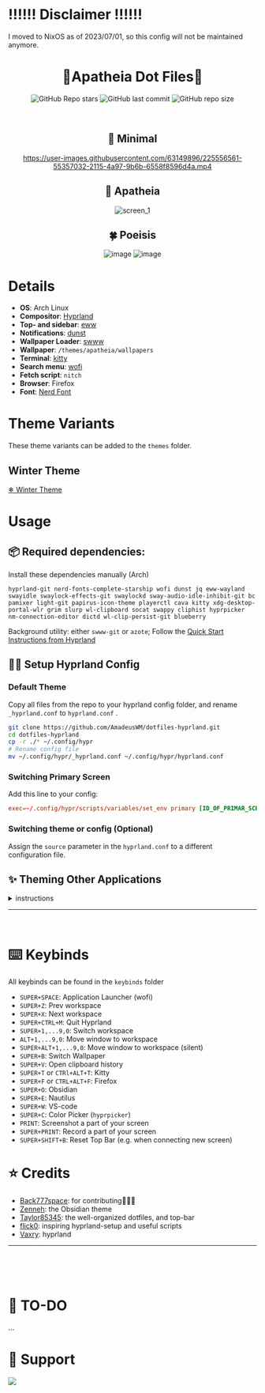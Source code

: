 # ‼️‼️‼️ Disclaimer ‼️‼️‼️
I moved to NixOS as of 2023/07/01, so this config will not be maintained anymore.

<div align="center">

# 🌸**Apatheia Dot Files**🌸

![GitHub Repo stars](https://img.shields.io/github/stars/AmadeusWM/dotfiles-hyprland?style=for-the-badge&color=E08BCA) ![GitHub last commit](https://img.shields.io/github/last-commit/AmadeusWM/dotfiles-hyprland?style=for-the-badge&color=E08BCA) ![GitHub repo size](https://img.shields.io/github/repo-size/AmadeusWM/dotfiles-hyprland?style=for-the-badge&color=E08BCA)


<br/>

## 🌙 Minimal

https://user-images.githubusercontent.com/63149896/225556561-55357032-2115-4a97-9b6b-6558f8596d4a.mp4

## 🌸 Apatheia

![screen_1](/assets/screenshots/ImagesShowcase.png)

## 🍀 Poeisis

![image](https://user-images.githubusercontent.com/63149896/232291001-e818654f-8b3b-494f-91a0-d2f32f09887b.png)
![image](https://user-images.githubusercontent.com/63149896/235217749-94ca584e-daf2-4bda-aabd-74e3428acff0.png)


</div>

# Details
- **OS**: Arch Linux
- **Compositor**: [Hyprland](https://github.com/hyprwm/Hyprland)
- **Top- and sidebar**: [eww](https://github.com/elkowar/eww)
- **Notifications**: [dunst](https://github.com/dunst-project/dunst)
- **Wallpaper Loader**: [swww](https://github.com/Horus645/swww)
- **Wallpaper**: `/themes/apatheia/wallpapers`
- **Terminal**: [kitty](https://github.com/kovidgoyal/kitty)
- **Search menu**: [wofi](https://github.com/uncomfyhalomacro/wofi)
- **Fetch script**: `nitch`
- **Browser**: Firefox
- **Font**: [Nerd Font](https://www.nerdfonts.com/)

# Theme Variants
These theme variants can be added to the `themes` folder.
## Winter Theme
[❄ Winter Theme](https://github.com/AmadeusWM/hyprland-winter)

# Usage
## 📦 Required dependencies:
Install these dependencies manually (Arch) 
```shell
hyprland-git nerd-fonts-complete-starship wofi dunst jq eww-wayland swayidle swaylock-effects-git swaylockd sway-audio-idle-inhibit-git bc pamixer light-git papirus-icon-theme playerctl cava kitty xdg-desktop-portal-wlr grim slurp wl-clipboard socat swappy cliphist hyprpicker nm-connection-editor dictd wl-clip-persist-git blueberry
```
Background utility:
either `swww-git` or `azote`;
Follow the [Quick Start Instructions from Hyprland](https://wiki.hyprland.org/Getting-Started/Quick-start/)

## 🧙‍♂️ Setup Hyprland Config
### Default Theme
Copy all files from the repo to your hyprland config folder, and rename `_hyprland.conf` to `hyprland.conf` .
```bash
git clone https://github.com/AmadeusWM/dotfiles-hyprland.git
cd dotfiles-hyprland
cp -r ./* ~/.config/hypr
# Rename config file
mv ~/.config/hypr/_hyprland.conf ~/.config/hypr/hyprland.conf 
```

### Switching Primary Screen
Add this line to your config:
```conf
exec=~/.config/hypr/scripts/variables/set_env primary [ID_OF_PRIMAR_SCREEN] # 0, 1, 2, ...
```

### Switching theme or config (Optional)
Assign the `source` parameter in the `hyprland.conf` to a different configuration file.

## ✨ Theming Other Applications

<details>
<summary>
instructions 
</summary>

### Default Applications
The themes of other applications are saved in the `dots` folder.
`wofi`, `rofi`, `kitty` and `dunst` can be themed by copying the folders into `~/.config`
```bash
cp -r ./dots/dunst ~/.config
cp -r ./dots/wofi ~/.config
cp -r ./dots/rofi ~/.config
cp -r ./dots/kitty ~/.config
```

### Spotify (Spicetify)
Install spicetify. (AUR: `spicetify-cli`)
Copy `dots/spicetify/Dribbblish` to `~/.config/spicetify/Themes` (or wherever your spicetify themes are stored)
Then:
```bash
cd "$(dirname "$(spicetify -c)")/Themes/Dribbblish"
mkdir -p ../../Extensions
cp dribbblish.js ../../Extensions/.
spicetify config extensions dribbblish.js
spicetify config current_theme Dribbblish color_scheme apatheia
spicetify config inject_css 1 replace_colors 1 overwrite_assets 1
spicetify apply
```
### Discord (Better Discord)
install from AUR: `betterdiscordctl`

Copy `dots/BetterDiscord/Apatheia.theme.css` to `~/snap/discord/145/.config/BetterDiscord/`

#### For Discord (Installed With Snap)
```bash
betterdiscordctl --d-install snap install 
```
#### Webcord
```bash
webcord --add-css-theme ~/.config/hypr/dots/BetterDiscord/Apatheia.theme.css
```

### Obsidian
The Obsidian theme can be found in the community theme store, just look up `Apatheia`. Install the theme which is developed by @AmadeusWM, @Zenneh. 

### VS-code
The Apatheia theme can be found on the marketplace. 
Look up `Apatheia` from `Amadeus Wolf`

#### If You Want To Change It
You'll have to upload it to the vs-code marketplace.
Follow the docs:
1. Generate theme repository
    - https://code.visualstudio.com/api/extension-guides/color-theme#create-a-new-color-theme
2. Publish theme
    - https://code.visualstudio.com/api/working-with-extensions/publishing-extension#next-steps

### Firefox
First and foremost, go to about:addons in your firefox. And enable the `Dark` theme.
#### Firefox Theme
1. in Firefox go to about:config. Change `toolkit.legacyUserProfileCustomizations.stylesheets` to "True"
2. Also, to enable custom SVG icons, go to about:config and set `svg.context-properties.content.enabled` to "True"
3. Find your profile folder (go to the url `about:profiles` in firefox, and open the folder of your active profile)
4. Copy the `chrome` folder from `dots/firefox` to the aforementioned profile folder.
5. Restart firefox, you theme should be updated

<details>
<summary>
MacOS Fix overlapping controls
</summary>

1. Open this file in your editor: `dotfiles-hyprland/dots/firefox/chrome/window-controls/wc-without-tabline.css`
2. Uncomment the following: (in `:root:not([inFullscreen]) toolbar#nav-bar`
```css
margin-left: calc(
        var(--wc-right-space) * 2 + 60px
    ) !important; 
```
3. Comment in this line:
```css
margin-left: 0px;
```
4. Your file should look like this
```css
@import "window-controls.css";

:root:not([inFullscreen]) toolbar#nav-bar {
    z-index: 1 !important;
    position: relative !important;
    /* shift toolbar to the right based on initial width */
    margin-left: calc(
        var(--wc-right-space) * 2 + 60px
    ) !important; 
    /* margin-left: 0px; */
}

#TabsToolbar .toolbar-items {
    display: none !important;
}

.titlebar-buttonbox {
    flex-direction: row-reverse;
}

#TabsToolbar.browser-toolbar {
    display: inline-block !important;
    position: absolute;
    top: var(--wc-vertical-shift) !important;
    left: var(--wc-left-space) !important;
}
```
</details>
    
<details>
<summary>
Windows: Window Control Buttons At the Right Side
</summary>

The solution is to replace this line: (in `chrome/config.css`)
```css
@import "window-controls/wc-without-tabline.css";
```
with the following:
```css
@import "window-controls/wc-without-tabline-r.css";
```
Afterwards your buttons should be visible.
</details>

#### Tree Style Tabs
1. Install the Tree Style Tabs extension from [here](https://addons.mozilla.org/en-US/firefox/addon/tree-style-tab/)
2. Visit `Preferences` with `ctrl+shift+a>Tree Style Tab>Preferences`
3. Scroll to the bottom, and Press `Import` in `All Configs`
4. Import the `config.json` from `dots/firefox/treestyletab/config.json`
5. Then go to `Advanced` and scroll down
6. Choose `Load from file` and upload the following `dots/firefox/treestyletab/treestyletab.css` (*optional*: if the theme of TST doesn't match the new firefox theme)

#### Night Tab
1. Install the nighttab extension from [here](https://addons.mozilla.org/en-US/firefox/addon/nighttab/)
2. Go to night tab settings (top right), and then the data tab
3. Import `dots/firefox/night-tab/night-tab.json`
4. You'll have to change the colors yourself if you change the theme from the default

### GTK Theme
For GTK: [Orchis-Theme](https://github.com/vinceliuice/Orchis-theme)
Edit the following files:
- `~/.config/gtk-3.0/settings.ini`
- `~/.config/gtk-4.0/settings.ini`
to:
```conf
[Settings]
gtk-application-prefer-dark-theme=1
gtk-theme-name = Orchis-Dark
```
and you might have to run: 
```bash
gsettings set org.gnome.desktop.interface color-scheme prefer-dark
```
### Eww Bar
Credits to https://github.com/taylor85345
Dependency: `eww-wayland`

</details>

---

<br/>

# ⌨️ Keybinds 
All keybinds can be found in the `keybinds` folder
- `SUPER+SPACE`: Application Launcher (wofi)
- `SUPER+Z`: Prev workspace
- `SUPER+X`: Next workspace
- `SUPER+CTRL+M`: Quit Hyprland
- `SUPER+1,...9,0`: Switch workspace
- `ALT+1,...9,0`: Move window to workspace
- `SUPER+ALT+1,...9,0`: Move window to workspace (silent)
- `SUPER+B`: Switch Wallpaper
- `SUPER+V`: Open clipboard history
- `SUPER+T` or `CTRl+ALT+T`: Kitty
- `SUPER+F` or `CTRL+ALT+F`: Firefox
- `SUPER+O`: Obsidian
- `SUPER+E`: Nautilus
- `SUPER+W`: VS-code
- `SUPER+C`: Color Picker (`hyprpicker`)
- `PRINT`: Screenshot a part of your screen
- `SUPER+PRINT`: Record a part of your screen
- `SUPER+SHIFT+B`: Reset Top Bar (e.g. when connecting new screen)

# ⭐ Credits
- [Back777space](https://github.com/Back777space): for contributing🗿🗿🗿
- [Zenneh](https://github.com/zenneh): the Obsidian theme
- [Taylor85345](https://github.com/taylor85345): the well-organized dotfiles, and top-bar
- [flick0](https://github.com/flick0): inspiring hyprland-setup and useful scripts
- [Vaxry](https://github.com/vaxerski): hyprland


---

<br/>
<br/>
<br/>

# 🔨 TO-DO
...
# 💖 Support
<a href="https://www.buymeacoffee.com/amadeusWM"><img src="https://img.buymeacoffee.com/button-api/?text=Buy me a coffee&emoji=&slug=amadeusWM&button_colour=5F7FFF&font_colour=ffffff&font_family=Poppins&outline_colour=000000&coffee_colour=FFDD00"></a>
